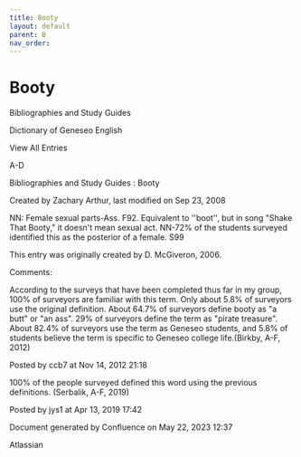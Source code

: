 ```yaml
---
title: Booty
layout: default
parent: B
nav_order:
---
```


# Booty

Bibliographies and Study Guides

Dictionary of Geneseo English

View All Entries

A-D

Bibliographies and Study Guides : Booty

Created by  Zachary Arthur, last modified on Sep 23, 2008

NN: Female sexual parts-Ass. F92. Equivalent to ''boot'', but in song &quot;Shake That Booty,&quot; it doesn't mean sexual act. NN-72% of the students surveyed identified this as the posterior of a female. S99 

This entry was originally created by D. McGiveron, 2006.

Comments:

According to the surveys that have been completed thus far in my group, 100% of surveyors are familiar with this term. Only about 5.8% of surveyors use the original definition. About 64.7% of surveyors define booty as &quot;a butt&quot; or &quot;an ass&quot;. 29% of surveyors define the term as &quot;pirate treasure&quot;. About 82.4% of surveyors use the term as Geneseo students, and 5.8% of students believe the term is specific to Geneseo college life.(Birkby, A-F, 2012) 

Posted by ccb7 at Nov 14, 2012 21:18

100% of the people surveyed defined this word using the previous definitions. (Serbalik, A-F, 2019)

Posted by jys1 at Apr 13, 2019 17:42

Document generated by Confluence on May 22, 2023 12:37

Atlassian
